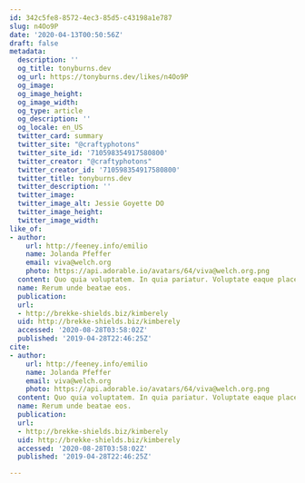 ```yaml
---
id: 342c5fe8-8572-4ec3-85d5-c43198a1e787
slug: n4Oo9P
date: '2020-04-13T00:50:56Z'
draft: false
metadata:
  description: ''
  og_title: tonyburns.dev
  og_url: https://tonyburns.dev/likes/n4Oo9P
  og_image: 
  og_image_height: 
  og_image_width: 
  og_type: article
  og_description: ''
  og_locale: en_US
  twitter_card: summary
  twitter_site: "@craftyphotons"
  twitter_site_id: '710598354917580800'
  twitter_creator: "@craftyphotons"
  twitter_creator_id: '710598354917580800'
  twitter_title: tonyburns.dev
  twitter_description: ''
  twitter_image: 
  twitter_image_alt: Jessie Goyette DO
  twitter_image_height: 
  twitter_image_width: 
like_of:
- author:
    url: http://feeney.info/emilio
    name: Jolanda Pfeffer
    email: viva@welch.org
    photo: https://api.adorable.io/avatars/64/viva@welch.org.png
  content: Quo quia voluptatem. In quia pariatur. Voluptate eaque placeat.
  name: Rerum unde beatae eos.
  publication: 
  url:
  - http://brekke-shields.biz/kimberely
  uid: http://brekke-shields.biz/kimberely
  accessed: '2020-08-28T03:58:02Z'
  published: '2019-04-28T22:46:25Z'
cite:
- author:
    url: http://feeney.info/emilio
    name: Jolanda Pfeffer
    email: viva@welch.org
    photo: https://api.adorable.io/avatars/64/viva@welch.org.png
  content: Quo quia voluptatem. In quia pariatur. Voluptate eaque placeat.
  name: Rerum unde beatae eos.
  publication: 
  url:
  - http://brekke-shields.biz/kimberely
  uid: http://brekke-shields.biz/kimberely
  accessed: '2020-08-28T03:58:02Z'
  published: '2019-04-28T22:46:25Z'

---
```




